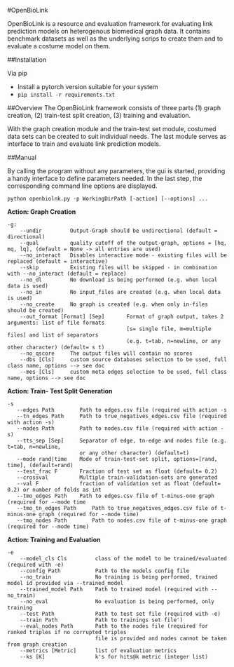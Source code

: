 #OpenBioLink

OpenBioLink is a resource and evaluation framework for evaluating link prediction models on heterogenous biomedical graph data. It contains benchmark datasets as well as the underlying scrips to create them and to evaluate a costume model on them.

##Installation

Via pip
* Install a pytorch version suitable for your system
* ```pip install -r requirements.txt```

##Overview
The OpenBioLink framework consists of three parts (1) graph creation, (2) train-test split creation, (3) training and evaluation.

With the graph creation module and the train-test set module, costumed data sets can be created to suit individual needs. The last module serves as interface to train and evaluate link prediction models.

##Manual

By calling the program without any parameters, the gui is started, 
providing a handy interface to define parameters needed. In the last step, 
the corresponding command line options are displayed.

````python openbiolnk.py -p WorkingDirPath [-action] [--options] ...````

**Action: Graph Creation**
````
-g:    
    --undir         Output-Graph should be undirectional (default = directional)
    --qual          quality cutoff of the output-graph, options = [hq, mq, lq], (default = None -> all entries are used)
    --no_interact   Disables interactive mode - existing files will be replaced (default = interactive)
    --skip          Existing files will be skipped - in combination with --no_interact (default = replace)
    --no_dl         No download is being performed (e.g. when local data is used)
    --no_in         No input_files are created (e.g. when local data is used)
    --no_create     No graph is created (e.g. when only in-files should be created)
    --out_format [Format] [Sep]       Format of graph output, takes 2 arguments: list of file formats 
                                      [s= single file, m=multiple files] and list of separators 
                                      (e.g. t=tab, n=newline, or any other character) (default= s t)
    --no_qscore     The output files will contain no scores
    --dbs [Cls]     custom source databases selection to be used, full class name, options --> see doc
    --mes [Cls]     custom meta edges selection to be used, full class name, options --> see doc
````
**Action: Train- Test Split Generation**
 ````
-s
    --edges Path        Path to edges.csv file (required with action -s
    --tn_edges Path     Path to true_negatives_edges.csv file (required with action -s)
    --nodes Path        Path to nodes.csv file (required with action -s)
    --tts_sep [Sep]     Separator of edge, tn-edge and nodes file (e.g. t=tab, n=newline, 
                        or any other character) (default=t)
    --mode rand|time    Mode of train-test-set split, options=[rand, time], (default=rand)
    --test_frac F       Fraction of test set as float (default= 0.2)
    --crossval          Multiple train-validation-sets are generated
    --val F             fraction of validation set as float (default= 0.2) or number of folds as int
    --tmo_edges Path    Path to edges.csv file of t-minus-one graph (required for --mode time
    --tmo_tn_edges Path     Path to true_negatives_edges.csv file of t-minus-one graph (required for --mode time)
    --tmo_nodes Path        Path to nodes.csv file of t-minus-one graph (required for --mode time)
````
**Action: Training and Evaluation**
````
-e
    --model_cls Cls         class of the model to be trained/evaluated (required with -e)
    --config Path           Path to the models config file
    --no_train              No training is being performed, trained model id provided via --trained_model
    --trained_model Path    Path to trained model (required with --no_train)
    --no_eval               No evaluation is being performed, only training
    --test Path             Path to test set file (required with -e)
    --train Path            Path to trainings set file')
    --eval_nodes Path       Path to the nodes file (required for ranked triples if no corrupted triples 
                            file is provided and nodes cannot be taken from graph creation
    --metrics [Metric]      list of evaluation metrics
    --ks [K]                k's for hits@k metric (integer list)
````

